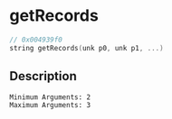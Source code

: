 # getRecords
```c
// 0x004939f0
string getRecords(unk p0, unk p1, ...)
```
## Description
```
Minimum Arguments: 2
Maximum Arguments: 3
```
